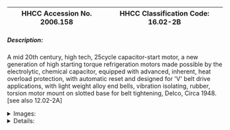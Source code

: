 | **HHCC Accession No. 2006.158** |**HHCC Classification Code:  16.02-2B**|
| ----------- | ----------- |
##### Description:
A mid 20th century, high tech, 25cycle capacitor-start motor, a new generation of high starting torque refrigeration motors made possible by the electrolytic, chemical capacitor, equipped with advanced, inherent, heat overload protection, with automatic reset and designed for 'V' belt drive applications, with light weight alloy end bells, vibration isolating, rubber, torsion motor mount on slotted base for belt tightening, Delco, Circa 1948. [see also 12.02-2A]


<details>
	<summary>Images:</summary>
<div class="gallery gallery-wrapper--full" contenteditable="false" data-is-empty="false" data-translation="Add images" data-columns="6">
<figure class="gallery__item"><a href="#DOMAIN_NAME#gallery/16.02-2b.jpg" data-size="2139x1061"><img src="#DOMAIN_NAME#gallery/16.02-2b-thumbnail.jpg" alt=""></a></figure>
<figure class="gallery__item"><a href="#DOMAIN_NAME#gallery/16.02-2ba.jpg" data-size="1487x1684"><img src="#DOMAIN_NAME#gallery/16.02-2ba-thumbnail.jpg" alt=""></a></figure>
</div>
</details>


<details>
	<summary>Details:</summary>

##### Group:
16.02 Electric Motors - Single Phase Capacitor Start and Capacitor Run Motors

##### Make:
Delco

##### Manufacturer:
McKinnon Industries, St. Catherines, Ont.

##### Model:
M1395

##### Serial No.:
92-47

##### Size:
12 x 8 x 10'h

##### Weight:
30 lbs.

##### Circa:
1948

##### Rating:
Education, and research quality, illustrating an early, 25 cycle capacitor start FHP induction motors, designed for electrolytic capacitor and engineered for refrigeration system operation, equipped with advanced, inherent automatic overload protection [motor base plate not included].

##### Patent Date/Number:


##### Provenance:
From York County (York Region) Ontario, once a rich agricultural hinterlands, attracting early settlement in the last years of the 18th century. Located on the north slopes of the Oak Ridges Moraine, within 20 miles of Toronto, the County would also attract early ex-urban development, to be come a wealthy market place for the emerging household and consumer technologies of the early and mid 20th century. 

This artifact was discovered in the 1950's in the used stock of T. H. Oliver, Refrigeration and Electric Sales and Service, Aurora, Ontario, an early worker in the field of agricultural, industrial and consumer technology.

##### Type and Design:
Mid 20th century, high tech, FHP, capacitor-start motor design, 
1/5th horsepower
25cycle, 110 volt, alternating current,
Electrically reversible  
heavy, steel laminated body, designed to reduce magnetic  [hysteresis] losses and reduce heat to improve electrical efficiency
High starting torque motor for reciprocating refrigeration compressor application, 
Internal, centrifugally operated switching for automatic control of starting winding 
Early design engineered for a new generation of capacitor start motors made possible by new, electrolytic, chemical capacitor technology, 
Equipped with inherent, overload protection with automatic reset, 
Bronze sleeve bearing with oil wicking
Drive bearing extended, safety oiler
Designed for 'V' belt drive applications, 
Ventilated, drip-proof housing, 
Equipped for slotted base [not included] to facilitate belt adjustment and tightening 
vibration isolating, rubber, torsion motor mounting
Light weight alloy end bells

##### Construction:


##### Material:


##### Special Features:
Built for 25 cycle, 110 volt alternating current, representative of motor design used in Ontario prior to frequency standardization in the late 1940's

##### Accessories:


##### Capacities:


##### Performance Characteristics:


##### Operation:


##### Control and Regulation:


##### Targeted Market Segment:


##### Consumer Acceptance:


##### Merchandising:


##### Market Price:


##### Technological Significance:
Built for 25 cycle, 110 volt alternating current, this motor is a now rare example, representative of motor design used in Ontario prior to frequency standardization in the late 1940's 
A truly advanced piece of FHP induction motor technology, built for the then rapidly expanding  refrigeration equipment market, equipped with advanced engineering features new for the period, including:
Vibration isolating, rubber, torsion motor mounts
Drive bearing extended, safety oilier
Electrolytic, chemical capacitor technology, 
high tech inherent, overload, thermal protection with automatic reset, 
Light weight alloy end bells, taking advantage of new hight tech metallurgy 
The motor exemplifies the latest in automatic over load protection, an on-going challenge through the early years in the development of unitary, fully automated refrigeration equipment, designed to operate safely un-attended in the home.
This generation of FHP capacitor-start motor technology in many ways would stand as a consummate achievement, a kind of icon of 'the art form', made economically possible by the high market demand for FHP motors in the Post W.W.II period. It was a market, too, that was augmented by the prospects of frequency standardization, and the massive undertaking of replacing all 25 cycle motors with 60 cycle equipment. 
The motor stands as a marker of the golden age in the post W.W.II expansion of the refrigeration industry in Canada, a period which saw the development of the commercial refrigeration market, based on open system refrigeration technology serving food stores, confectioneries, institutions and the like with fractional horsepower belt driven equipment, demonstrating remarkable versatility and inventiveness. It was the last great period of expansion prior to the rush to re-equip the market with a new generation of hermetic [sealed] motor/compressors. Here the motor and compressor would both disappear from, sight both sealed in a single enclosure. The refrigeration motor, and the technolgy that made it possible, as it appears here, would disappear forever.

##### Industrial Significance:
The development and commercial production of the capacitor-start single phase FHP motor, starting in the mid 1940's was a seminal event in the history of the HVACR field. The capacitor-start motor would come to replace the more costly and complex repulsion induction motor, RI [See Group 16.01], with one with fewer moving mechanical parts, quieter, more reliable and maintainable, typically at lower cost. By allowing for electrical switching between starting and running windings, it would facilitate external relay control, rather than internal mechanical mechanisms, as with the RI motor. It would therefore be amenable for use in hermetically sealed refrigeration systems.
Early experimentation, leading to the eventual commercial development of the FHP, capacitor start-motor, began with the work of  Steinnmetz [American engineer and inventor 1865 ' 1923], 40 years before. But commercial production had to await the development of practical capacitors of sufficient capacity, the chemical, electrolytic capacitor. Early, paper capacitors, large enough to provide the required phase shift for motor starting, where larger than the motor itself, and were subject to short operating life span [see Reference 3]
Conventional industrial practice for refrigeration systems, with compressors operating at conventional speeds, in the 1930's through 60's, saw these motors attached by 'V' belt drive to the refrigeration compressor with a compressor fly wheel about three times that of the diameter of the motor pulley. [see reference #4]. Maintaining belt alignment and tension was a constant challenge, due to close coupling of motor and compressor for space saving.
The race to produce a quieter running, vibration free motor was on, a public expectation coming with the rapidly expanding post W.W.II market. Delco would be an acknowledged market leader in the development and production of the isolating torsion mount. Other mounting technologies were developed, but of less staying qualities, [See for example item 16.01-10 and 16.01-11].
The race was on, also, to produce an inherently safer motor, safe for the Canadian householder who was required to attend to routine maintenance tasks such as oiling. It was a period well in advance of sealed bearing technology with lifetime lubrication. Wick-oiled bronze bearings of the time required oiling quarterly. In belt driven refrigeration equipment this brought the householder in contact with a moving, compressor drive belt and whirring condenser fan blade. The design of the extended oilier tube would be a simple but significant safety feature, for householder and service man alike, allowing fingers to keep out of danger's way.

##### Socio-economic Significance:


##### Socio-cultural Significance:
Not-with-standing a major depression and two world wars the first half of the 20th century was a period of exceptional ferment in the development and popular dissemination of FHP electric motor technology. Associated with the development  were a number of driving forces, mutually supporting and interacting:
Scientifically, the theoretical ground work for development of an astonishing array of electrical and electro-magnet devices had been laid by the early years of the 20th century, through the efforts of Faraday and Steinnmetz, among many others,
Technologically, the work of Thomas Edison, among others, laid the foundation stones on which urban and rural electrification would proceed, enabling an new era in human experience, favoured with consumer goods and services, previously unimagined,     
Economically, a favourable climate for capital investment in manufacturing capacity, methods and materials emerged, part of North America's second industrial revolution, 
Socially and culturally the consumer society was born, nurtured by a pent up demand for an easier, more comfortable, pleasurable lifestyle, and the sense that 20th century electrical and electro-motive technology might be able to help.
The FHP electric motor, engineered for 110 volt, single phase house current, revolutionized life in the Canadian home. It enabled an astonishing list of appliances and labour saving devices. The revolution would take place in an astonishingly short period of time - for much of urban Canada much less than a decade. The electro-mechanical mechanization of the Canadian home was accomplished for much of urban Canada by the late 1930's. 
But the early 20th century wonders of household mechanization would be dependent , in turn, on household  'electrification'   Between them electrification and electro-mechanical mechanization changed everything. Almost over night it altered what Canadians do in the course of their day, how they live and their expectations of what their world had in store for them - in labour saving devices, devices of convenience, health and safety.
The fractional horsepower electric motor [FHP] became an ubiquitous part of the Canadian household by the mid 1930's. Cyril Veinott reported, December 1938:

'Practically every electrified home today makes use of one or more fractional horsepower motors.  This kind of motor may be used in a washing machine, refrigerator, vacuum cleaner, clock, oil burner, hair drier, room heater, sewing machine, razor, health machine, fan, air conditioner, stoker, ironed, floor waxer, or food mixer.  In industrial use, the number of useful tasks performed by fractional horsepower motors is legion.  In the United States alone, the value of fractional horsepower motors sold amounts to approximately $50,000,000 annually.' See reference #1

Similarly, more than half a decade earlier Daniel Braymer had commented on the proliferation of this mind and life changing technology for home electro-mechanization. He observed that what had made it all possible was the invention of single phase alternating current motor, in a number of subtypes, small quiet, self starting, reliable and affordable motors for the home, motors which were compatible with the rapid standardization of single phase, alternating current, electrical distribution systems then spreading across north America. See reference #2
Among the types of single phase alternating current motors which quickly populated the Canadian home were: repulsion induction [see Group 16.01] for heavy duty, high starting torque applications such as refrigeration appliances; capacitor start  [see Group 16.02] for advanced high torque applications, requiring quiet operation; split Phase  [see Group 16.04] for light duty low starting torque applications; and shaded pole [see Group 16.04] designs for small devices such electric fans.
The FHP single phase induction motor, often unobtrusive, out of sight in a dark corner, has, none-the-less, been a principle foundation stone on which Canadian, popular consumer and household technology has evolved, throughout the 20th century and into the 21st  - a driving force of profound, typically un-recognized, social, cultural and economic change  [See reference 6].
Electro-motive technology [the FHP motor], along with electric and electronic communications technology [the telephone and broadcast radio] would invade the Canadian home starting in the 1920's. Throughout the balance of the 20th century these technologies would trigger a vast, new, popular consumer culture, a 'popular technological revolution'. Yet, simply because technology has so shaped the Canadian reality, it has also shaped much profound Canadian though about the technological experience, its meaning and significance for humanity. Included among the works of Canadian writers with an international reputation are: Arthur Kroker, George Grant, Ursala Franklin, Heather Menzies, among many others [See references 7, 8, 9, and 10]. From the vantagepoint of the 21st century noted Canadian writer Jane Jacobs asks, 'Now we stand at another monumental crossroad, as agrarianism gives way to a technology-based future. How do we make this shift without losing the culture we hold dear' [See reference 11]

##### Donor:
G. Leslie Oliver, The T. H. Oliver HVACR Collection

##### HHCC Storage Location:


##### Tracking:


##### Bibliographic References:
'Fractional Horsepower Electric Motors', Cyril Veinott, McGraw Hill New York, 1948
'Rewinding Small Motors', Daniel Braymer and C.C. Roe, McGraw Hill, 1932
'Theory and Application of Capacitor-Start Induction Motors',  G. L. Oliver, Bachelor Thesis ,University of Toronto, Session 1951-52 
'Modern Refrigeration and Air Conditioning', Electric Motors, Chapter 7, Andrew Althouse and Carl Turnquist, Goodheart-Wilcox, 1960 
'A course in Electrical Engineering, Volume II, Alternating Current', Chester Dawes, McGraw Hill, 1934, Starting single Phase Induction Motors, P. 362.
'The Fractional Horsepower Motor and its Impact on Canadian Society and Culture', G. Leslie Oliver, Material History Review, Vol. 43, Journal National Museum of Science and Technology, 1996.
'Technology and the Canadian Mind, Innis/ McLuhan/Grant', Arthur Kroker, New World Perspectives, 1984.
'Technology and Empire', George Grant, Anansi, 1969,
'The Real World of Technology', Ursula Franklin, Anansi, 1993.
 'Fast Forward and Out of Control', Heather Menzies, Macmillan, 1989 
'Dark Ages Ahead', Jane Jacobs, Random House, 2004

##### Notes:


##### Related Reports:

</details>
